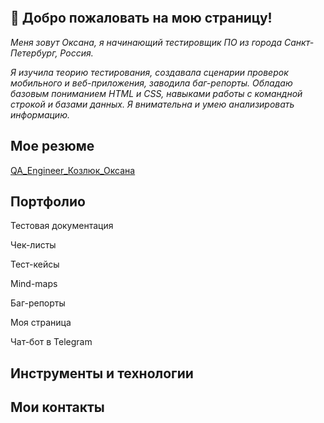 ![]()

## :wave: Добро пожаловать на мою страницу!

*Меня зовут Оксана, я начинающий тестировщик ПО из города Санкт-Петербург, Россия.*  

*Я изучила теорию тестирования, создавала сценарии проверок мобильного и веб-приложения, заводила баг-репорты. Обладаю базовым пониманием HTML и CSS, навыками работы с командной строкой и базами данных. Я внимательна и умею анализировать информацию.*

## Мое резюме

[QA_Engineer_Козлюк_Оксана](https://github.com/OksanaKZ/OksanaKZ/blob/main/oksana_qa_engineer.pdf)

## Портфолио

Тестовая документация

Чек-листы

Тест-кейсы

Mind-maps

Баг-репорты

Моя страница

Чат-бот в Telegram

## Инструменты и технологии

## Мои контакты
